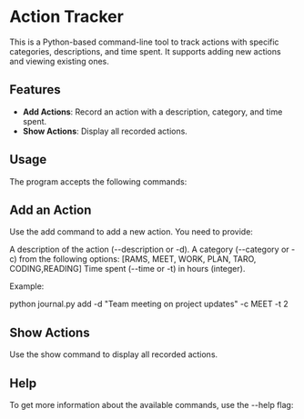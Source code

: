 # Action Tracker

This is a Python-based command-line tool to track actions with specific categories, descriptions, and time spent. It supports adding new actions and viewing existing ones.

## Features

- **Add Actions**: Record an action with a description, category, and time spent.
- **Show Actions**: Display all recorded actions.


## Usage
The program accepts the following commands:

## Add an Action
Use the add command to add a new action. You need to provide:

A description of the action (--description or -d).
A category (--category or -c) from the following options: [RAMS, MEET, WORK, PLAN, TARO, CODING,READING]
Time spent (--time or -t) in hours (integer).


Example:

python journal.py add -d "Team meeting on project updates" -c MEET -t 2

## Show Actions

Use the show command to display all recorded actions.

## Help

To get more information about the available commands, use the --help flag:
